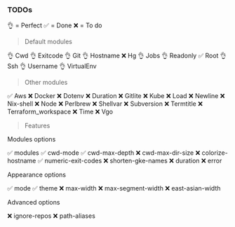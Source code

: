 ### TODOs


👌 = Perfect ✅ = Done  ❌ = To do


> Default modules

👌  Cwd
👌  Exitcode
👌  Git
👌  Hostname
❌  Hg
👌  Jobs
👌  Readonly
✅  Root
👌  Ssh
👌  Username
👌  VirtualEnv


> Other modules

✅  Aws
❌  Docker
❌  Dotenv
❌  Duration
❌  Gitlite
❌  Kube
❌  Load
❌  Newline
❌  Nix-shell
❌  Node
❌  Perlbrew
❌  Shellvar
❌  Subversion
❌  Termtitle
❌  Terraform_workspace
❌  Time
❌  Vgo


> Features


Modules options

✅ modules
✅ cwd-mode
✅ cwd-max-depth
❌ cwd-max-dir-size
❌ colorize-hostname
✅ numeric-exit-codes
❌ shorten-gke-names
❌ duration
❌ error


Appearance options

✅ mode
✅ theme
❌ max-width
❌ max-segment-width
❌ east-asian-width


Advanced options

❌ ignore-repos
❌ path-aliases
